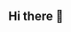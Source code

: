 <title>Hi </title>

## Hi there 👋

<!--
**SamehZak/SamehZak** is a ✨ _special_ ✨ repository because its `README.md` (this file) appears on your GitHub profile.

Here are some ideas to get you started:

- 🔭 I’m currently working on building a chatbot for technical support team using whatsapp app
- 🌱 I’m currently learning Generative AI
- 👯 I’m looking to collaborate on ...
- 🤔 I’m looking for help with How to use AI tools and techniques
- 💬 Ask me about 
- 📫 How to reach me: by email (to:sindbadinreal@gmail.com)
- 😄 Pronouns: ...
- ⚡ Fun fact: ...
-->
